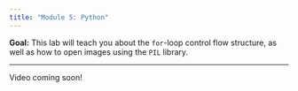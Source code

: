 ```yaml
---
title: "Module 5: Python"
---
```


**Goal:** This lab will teach you about the `for`-loop control flow structure, as well as how to open images using the `PIL` library.

<!-- **Downloadable Resources:** <a href="/files/python_week4.pdf" target="_blank">Lecture Slides</a> -->

<hr/>

Video coming soon!
